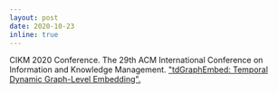 ```yaml
---
layout: post
date: 2020-10-23
inline: true
---
```

CIKM 2020 Conference. The 29th ACM International Conference on Information and Knowledge Management.
<a href="https://dl.acm.org/doi/10.1145/3340531.3411953"> "tdGraphEmbed: Temporal Dynamic Graph-Level Embedding". </a>
